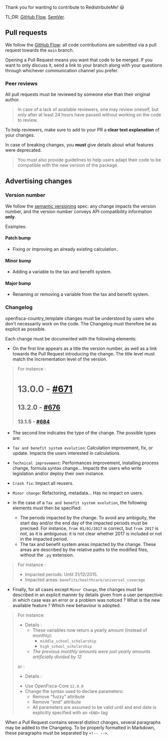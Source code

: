 Thank you for wanting to contribute to RedistributeMe! :smiley:

TL;DR: [GitHub Flow](https://guides.github.com/introduction/flow/),
[SemVer](http://semver.org/).

## Pull requests

We follow the [GitHub Flow](https://guides.github.com/introduction/flow/): all
code contributions are submitted via a pull request towards the `main` branch.

Opening a Pull Request means you want that code to be merged. If you want to
only discuss it, send a link to your branch along with your questions through
whichever communication channel you prefer.

### Peer reviews

All pull requests must be reviewed by someone else than their original author.

> In case of a lack of available reviewers, one may review oneself, but only
> after at least 24 hours have passed without working on the code to review.

To help reviewers, make sure to add to your PR a **clear text explanation** of
your changes.

In case of breaking changes, you **must** give details about what features were
deprecated.

> You must also provide guidelines to help users adapt their code to be
> compatible with the new version of the package.

## Advertising changes

### Version number

We follow the [semantic versioning](http://semver.org/) spec: any change
impacts the version number, and the version number conveys API compatibility
information **only**.

Examples:

#### Patch bump

- Fixing or improving an already existing calculation.

#### Minor bump

- Adding a variable to the tax and benefit system.

#### Major bump

- Renaming or removing a variable from the tax and benefit system.

### Changelog

openfisca-country_template changes must be understood by users who don't
necessarily work on the code. The Changelog must therefore be as explicit as
possible.

Each change must be documented with the following elements:

- On the first line appears as a title the version number, as well as a link
  towards the Pull Request introducing the change. The title level must match
  the incrementation level of the version.

> For instance :
>
> # 13.0.0 - [#671](https://example.com/repository/pull/671)
>
> ## 13.2.0 - [#676](https://example.com/repository/pull/676)
>
> ### 13.1.5 - [#684](https://example.com/repository/pull/684)

- The second line indicates the type of the change. The possible types are:

- `Tax and benefit system evolution`: Calculation improvement, fix, or update.
  Impacts the users interested in calculations.

- `Technical improvement`: Performances improvement, installing process change,
  formula syntax change… Impacts the users who write legislation and/or deploy
  their own instance.

- `Crash fix`: Impact all reusers.

- `Minor change`: Refactoring, metadata… Has no impact on users.

- In the case of a `Tax and benefit system evolution`, the following elements
  must then be specified:

  - The periods impacted by the change. To avoid any ambiguity, the start day
    and/or the end day of the impacted periods must be precised. For instance,
    `from 01/01/2017` is correct, but `from 2017` is not, as it is ambiguous:
    it is not clear whether 2017 is included or not in the impacted period.
  - The tax and benefit system areas impacted by the change. These areas are
    described by the relative paths to the modified files, without the `.py`
    extension.

> For instance :
>
> - Impacted periods: Until 31/12/2015.
> - Impacted areas: `benefits/healthcare/universal_coverage`

- Finally, for all cases except `Minor Change`, the changes must be described
  in an explicit manner by details given from a user perspective: in which case
  was an error or a problem was noticed ? What is the new available feature ?
  Which new behaviour is adopted.

> For instance:
>
> - Details :
>   - These variables now return a yearly amount (instead of monthly):
>     - `middle_school_scholarship`
>     - `high_school_scholarship`
>   - _The previous monthly amounts were just yearly amounts artificially
>     divided by 12_
>
> or :
>
> - Details :
>
> * Use OpenFisca-Core `12.0.0`
> * Change the syntax used to declare parameters:
>   - Remove "fuzzy" attribute
>   - Remove "end" attribute
>   - All parameters are assumed to be valid until and end date is explicitly
>     specified with an `<END>` tag

When a Pull Request contains several distinct changes, several paragraphs may
be added to the Changelog. To be properly formatted in Markdown, these
paragraphs must be separated by `<!-- -->`.
